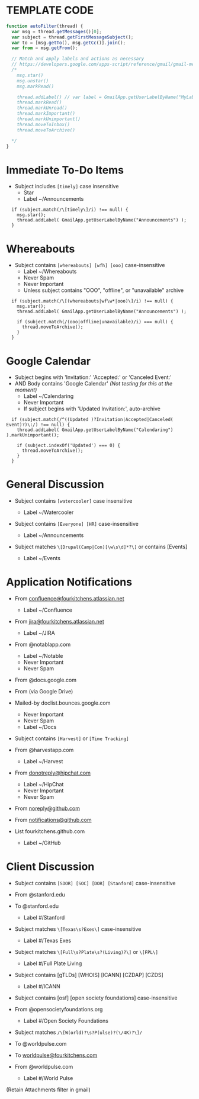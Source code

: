 # TEMPLATE CODE

``` js
function autoFilter(thread) {
  var msg = thread.getMessages()[0];
  var subject = thread.getFirstMessageSubject();
  var to = [msg.getTo(), msg.getCc()].join();
  var from = msg.getFrom();

  // Match and apply labels and actions as necessary
  // https://developers.google.com/apps-script/reference/gmail/gmail-message
  /*
    msg.star()
    msg.unstar()
    msg.markRead()

    thread.addLabel() // var label = GmailApp.getUserLabelByName("MyLabel");
    thread.markRead()
    thread.markUnread()
    thread.markImportant()
    thread.markUnimportant()
    thread.moveToInbox()
    thread.moveToArchive()

  */
}
```

# Immediate To-Do Items

- Subject includes `[timely]` case insensitive
  - Star
  - Label ~/Announcements

```
  if (subject.match(/\[timely\]/i) !== null) {
    msg.star();
    thread.addLabel( GmailApp.getUserLabelByName("Announcements") );
  }
```

# Whereabouts

- Subject contains `[whereabouts] [wfh] [ooo]` case-insensitive
  - Label ~/Whereabouts
  - Never Spam
  - Never Important
  - Unless subject contains "OOO", "offline", or "unavailable" archive

```
  if (subject.match(/\[(whereabouts|wf\w*|ooo)\]/i) !== null) {
    msg.star();
    thread.addLabel( GmailApp.getUserLabelByName("Announcements") );

    if (subject.match(/(ooo|offline|unavailable)/i) === null) {
      thread.moveToArchive();
    }
  }
```

# Google Calendar

- Subject begins with 'Invitation:' 'Accepted:' or 'Canceled Event:'
- AND Body contains 'Google Calendar' _(Not testing for this at the moment)_
  - Label ~/Calendaring
  - Never Important
  - If subject begins with 'Updated Invitation:', auto-archive

```
  if (subject.match(/^((Updated )?Invitation|Accepted|Canceled( Event)?)\:/) !== null) {
    thread.addLabel( GmailApp.getUserLabelByName("Calendaring") ).markUnimportant();

    if (subject.indexOf('Updated') === 0) {
      thread.moveToArchive();
    }
  }
```

# General Discussion

- Subject contains `[watercooler]` case insensitive
  - Label ~/Watercooler

- Subject contains `[Everyone] [HR]` case-insensitive
  - Label ~/Announcements

- Subject matches `\[Drupal(Camp|Con)[\w\s\d]*?\]` or contains [Events]
  - Label ~/Events


# Application Notifications

- From confluence@fourkitchens.atlassian.net
  - Label ~/Confluence

- From jira@fourkitchens.atlassian.net
  - Label ~/JIRA

- From @notablapp.com
  - Label ~/Notable
  - Never Important
  - Never Spam

- From @docs.google.com
- From (via Google Drive)
- Mailed-by doclist.bounces.google.com
  - Never Important
  - Never Spam
  - Label ~/Docs

- Subject contains `[Harvest]` or `[Time Tracking]`
- From @harvestapp.com
  - Label ~/Harvest

- From donotreply@hipchat.com
  - Label ~/HipChat
  - Never Important
  - Never Spam

- From noreply@github.com
- From notifications@github.com
- List fourkitchens.github.com
  - Label ~/GitHub


# Client Discussion

- Subject contains `[SDOR] [SOC] [DOR] [Stanford]` case-insensitive
- From @stanford.edu
- To @stanford.edu
  - Label #/Stanford

- Subject matches `\[Texas\s?Exes\]` case-insensitive
  - Label #/Texas Exes

- Subject matches `\[Full\s?Plate\s?(Living)?\]` or `\[FPL\]`
  - Label #/Full Plate Living

- Subject contains [gTLDs] [WHOIS] [ICANN] [CZDAP] [CZDS]
  - Label #/ICANN

- Subject contains [osf] [open society foundations] case-insensitive
- From @opensocietyfoundations.org
  - Label #/Open Society Foundations

- Subject matches `/\[W(orld)?\s?P(ulse)?(\/4K)?\]/`
- To @worldpulse.com
- To worldpulse@fourkitchens.com
- From @worldpulse.com
  - Label #/World Pulse

(Retain Attachments filter in gmail)
